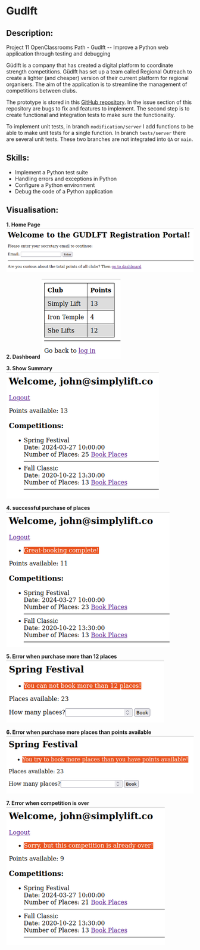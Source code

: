 # Gudlft
## Description:
Project 11 OpenClassrooms Path  -  Gudlft  -- Improve a Python web application through testing and debugging

Güdlft is a company that has created a digital platform to coordinate strength competitions. 
Güdlft has set up a team called Regional Outreach to create a lighter (and cheaper) version of 
their current platform for regional organisers. The aim of the application is to streamline the 
management of competitions between clubs. 

The prototype is stored in this [GitHub repository](https://github.com/OpenClassrooms-Student-Center/Python_Testing).
In the issue section of this repository are bugs to fix and features to implement. The second step 
is to create functional and integration tests to make sure the functionality.

To implement unit tests, in branch `modification/server` I add functions to be able to make 
unit tests for a single function. In branch `tests/server` there are several unit tests. These two 
branches are not integrated into `QA` or `main`. 


## Skills:
- Implement a Python test suite
- Handling errors and exceptions in Python
- Configure a Python environment
- Debug the code of a Python application


## Visualisation:
**1. Home Page**
![home page](README_images/Gudlft_homepage.png)
<br>

**2. Dashboard**
![Dashboard](README_images/Gudlft_dashboard.png)
<br>

**3. Show Summary**
![show summary](README_images/Gudlft_show-summary.png)
<br>

**4. successful purchase of places**
![successful purchase](README_images/Gudlft_successful_purchase.png)
<br>

**5. Error when purchase more than 12 places**
![Error 12 places](README_images/Gudlft_Error_more_12.png)
<br>

**6. Error when purchase more places than points available**
![Error more places than points](README_images/Gudlft_Error_much_places.png)
<br>

**7. Error when competition is over**
![Error competition over](README_images/Gudlft_Error_competition_over.png)
<br>
